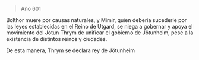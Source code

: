 > Año 601

Bolthor muere por causas naturales, y Mímir, quien debería sucederle por las leyes establecidas en el Reino de Utgard, se niega a gobernar y apoya el movimiento del Jötun Thrym de unificar el gobierno de Jötunheim, pese a la existencia de distintos reinos y ciudades.

De esta manera, Thrym se declara rey de Jötunheim